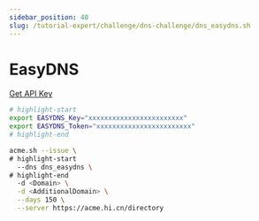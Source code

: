 ```yaml
---
sidebar_position: 40
slug: /tutorial-expert/challenge/dns-challenge/dns_easydns.sh
---
```


# EasyDNS

<p><a href="http://docs.sandbox.rest.easydns.net/beta_signup.php" className="button button--secondary button--lg text--no-decoration">Get API Key</a></p>

```bash
# highlight-start
export EASYDNS_Key="xxxxxxxxxxxxxxxxxxxxxxxx"
export EASYDNS_Token="xxxxxxxxxxxxxxxxxxxxxxxx"
# highlight-end

acme.sh --issue \
# highlight-start
  --dns dns_easydns \
# highlight-end
  -d <Domain> \
  -d <AdditionalDomain> \
  --days 150 \
  --server https://acme.hi.cn/directory
```
